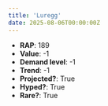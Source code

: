 ```yaml
---
title: 'Luregg'
date: 2025-08-06T00:00:00Z
---
```

- **RAP**: 189
- **Value**: -1
- **Demand level**: -1
- **Trend**: -1
- **Projected?**: True
- **Hyped?**: True
- **Rare?**: True
